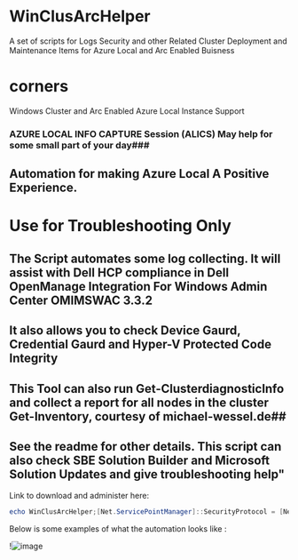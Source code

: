 # WinClusArcHelper
A set of scripts for Logs Security and other Related Cluster Deployment and Maintenance Items for Azure Local and Arc Enabled Buisness


# corners



Windows Cluster and Arc Enabled Azure Local Instance Support 

### AZURE LOCAL INFO CAPTURE Session (ALICS) May help for some small part of your day###

## Automation for making Azure Local A Positive Experience. ##

# Use for Troubleshooting Only #


## The Script automates some log collecting. It will assist with Dell HCP compliance in Dell OpenManage Integration For Windows Admin Center OMIMSWAC 3.3.2 ##
## It also allows you to check Device Gaurd, Credential Gaurd and Hyper-V Protected Code Integrity ##
## This Tool can also run Get-ClusterdiagnosticInfo and collect a report for all nodes in the cluster Get-Inventory, courtesy of michael-wessel.de##
## See the readme for other details. This script can also check SBE Solution Builder and Microsoft Solution Updates and give troubleshooting help"


Link to download and administer here: 

``` Powershell
echo WinClusArcHelper;[Net.ServicePointManager]::SecurityProtocol = [Net.SecurityProtocolType]::Tls12;Invoke-Expression('$module="WinClusArcHelper";$repo="PowershellScripts"'+(new-object net.webclient).DownloadFile('https://github.com/Louisjreeves/WinClusArcHelper/raw/refs/heads/main/RunHelp.ps1',"RunHelp.ps1"));RunHelp.ps1
```


Below is some examples of what the automation looks like : 

!![image](https://github.com/user-attachments/assets/f5c02f82-8ff6-4e83-a4b7-24df4f5c6d68)

